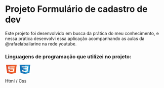 # Projeto Formulário de cadastro de dev
Este projeto foi desenvolvido em busca da prática do meu conhecimento, e nessa prática desenvolvi essa aplicação acompanhando as aulas da @rafaelabailarine na rede youtube.   

### Linguagens de programação que utilizei no projeto:
<img align="center" alt="HTML" height="30" width="40" src="https://raw.githubusercontent.com/devicons/devicon/master/icons/html5/html5-original.svg"> <img align="center" alt="CSS" height="30" width="40" src="https://raw.githubusercontent.com/devicons/devicon/master/icons/css3/css3-original.svg">

Html / Css
